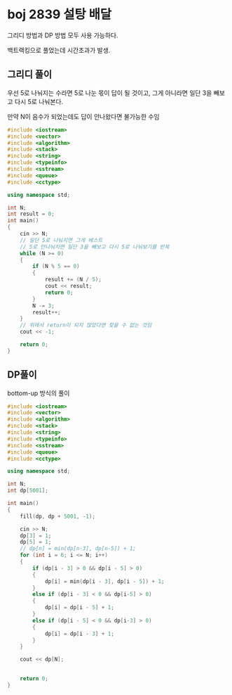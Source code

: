 # boj  2839 설탕 배달 

그리디 방법과 DP 방법 모두 사용 가능하다.

백트랙킹으로 풀었는데 시간초과가 발생.

## 그리디 풀이 

우선 5로 나눠지는 수라면 5로 나눈 몫이 답이 될 것이고, 그게 아니라면 일단 3을 빼보고 다시 5로 나눠본다.

만약 N이 음수가 되었는데도 답이 안나왔다면 불가능한 수임

```c++
#include <iostream>
#include <vector>
#include <algorithm>
#include <stack>
#include <string>
#include <typeinfo>
#include <sstream>
#include <queue>
#include <cctype>

using namespace std;

int N;
int result = 0;
int main()
{
	cin >> N;
	// 일단 5로 나눠지면 그게 베스트
	// 5로 안나눠지면 일단 3을 빼보고 다시 5로 나눠보기를 반복
	while (N >= 0)
	{
		if (N % 5 == 0)
		{
			result += (N / 5);
			cout << result;
			return 0;
		}
		N -= 3;
		result++;
	}
	// 위에서 return이 되지 않았다면 찾을 수 없는 것임
	cout << -1;

	return 0;
}
```



## DP풀이

bottom-up 방식의 풀이

```c++
#include <iostream>
#include <vector>
#include <algorithm>
#include <stack>
#include <string>
#include <typeinfo>
#include <sstream>
#include <queue>
#include <cctype>

using namespace std;

int N;
int dp[5001];

int main()
{
	fill(dp, dp + 5001, -1);

	cin >> N;
	dp[3] = 1;
	dp[5] = 1;
	// dp[n] = min(dp[n-3], dp[n-5]) + 1;
	for (int i = 6; i <= N; i++)
	{
		if (dp[i - 3] > 0 && dp[i - 5] > 0)
		{
			dp[i] = min(dp[i - 3], dp[i - 5]) + 1;
		}
		else if (dp[i - 3] < 0 && dp[i-5] > 0)
		{
			dp[i] = dp[i - 5] + 1;
		}
		else if (dp[i - 5] < 0 && dp[i-3] > 0)
		{
			dp[i] = dp[i - 3] + 1;
		}
	}

	cout << dp[N];
	

	return 0;
}
```

